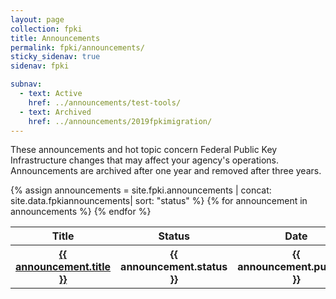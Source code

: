 ```yaml
---
layout: page
collection: fpki
title: Announcements
permalink: fpki/announcements/
sticky_sidenav: true
sidenav: fpki

subnav:
  - text: Active
    href: ../announcements/test-tools/
  - text: Archived
    href: ../announcements/2019fpkimigration/
---
```


These announcements and hot topic concern Federal Public Key Infrastructure changes that may affect your agency's operations. Announcements are archived after one year and removed after three years.

<div class="usa-table-container--scrollable">
<table class="usa-table--borderless announce-table">
  <thead class="usa-sr-only">
    <tr>
      <th data-sortable scope="col" role="columnheader">Title</th>
      <th data-sortable scope="col" role="columnheader">Status</th>
      <th data-sortable scope="col" role="columnheader">Date</th>
      <th data-sortable scope="col" role="columnheader">Description</th>
    </tr>
  </thead>
  <tbody>
    {% assign announcements = site.fpki.announcements | concat: site.data.fpkiannouncements| sort: "status" %}
    {% for announcement in announcements %}
        <tr>
          <th scope="row"><a href="{{ announcement.url | relative_url }}">{{ announcement.title }}</a></th>
          <th scope="row">{{ announcement.status }}</th>
          <th scope="row">{{ announcement.pubDate }}</th>
          <th scope="row">{{ announcement.description }}</td>
        </tr>
    {% endfor %}
  </tbody>
</table>
</div>
